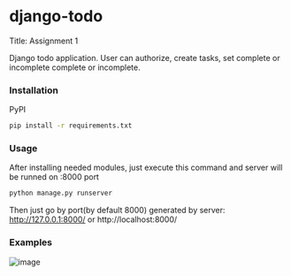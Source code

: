 # django-todo
Title: Assignment 1

Django todo application. User can authorize, create tasks, set complete or incomplete complete or incomplete.

### Installation
PyPI
```bash
pip install -r requirements.txt 
```

### Usage
After installing needed modules, just execute this command and server will be runned on :8000 port

```bash
python manage.py runserver
```

Then just go by port(by default 8000) generated by server:
http://127.0.0.1:8000/ or http://localhost:8000/

### Examples

![image]()
